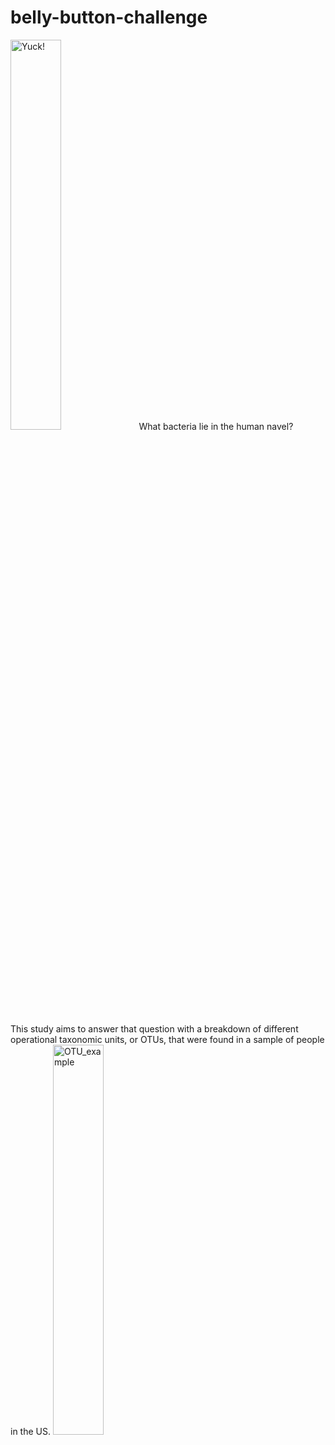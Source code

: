 # belly-button-challenge






<img width="40%" alt="Yuck!" src="https://user-images.githubusercontent.com/49753517/234937664-d4df7b06-02b1-4f18-9c53-e23a11c6a906.jpg">
What bacteria lie in the human navel?

This study aims to answer that question with a breakdown of different operational taxonomic units, or OTUs, that were found in a sample of people in the US. 
<img width="40%" alt="OTU_example" src="https://user-images.githubusercontent.com/49753517/235013072-666b917e-407c-45da-9e3b-65033db91aee.png">

